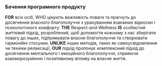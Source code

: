 ### Бачення програмного продукту

**FOR** всіх осіб, WHO цінують важливість поваги та прагнуть до досягнення власного благополуччя з урахуванням взаємних відносин і психологічного комфорту. **THE** Respect-and-Wellness **IS** особистий життєвий підхід, розроблений, щоб допомогти кожному з нас зберігати повагу до інших, підтримувати власне благополуччя та створювати гармонійні стосунки. **UNLIKE** інших методів, таких як самоусвідомлення чи техніки релаксації, **OUR** підхід пропонує комплексний підхід до досягнення ментального і емоційного благополуччя, сприяючи взаєморозумінню і позитивному впливу на власне життя.
